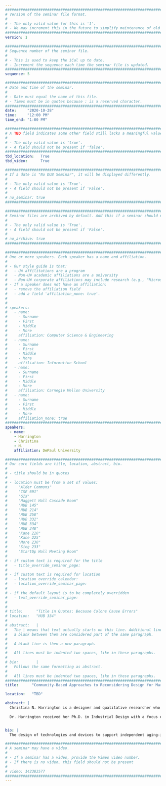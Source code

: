 ```yaml
---
################################################################################
# Version of the seminar file format.
#
# - The only valid value for this is '1'.
# - We may increment this in the future to simplify maintenance of old seminars.
################################################################################
version: 1

################################################################################
# Sequence number of the seminar file.
#
# - This is used to keep the iCal up to date.
# - Increment the sequence each time the seminar file is updated.
################################################################################
sequence: 5

################################################################################
# Date and time of the seminar.
#
# - Date must equal the name of this file.
# - Times must be in quotes because : is a reserved character.
################################################################################
date:     "2020-10-28"
time:     "12:00 PM"
time_end: "1:00 PM"

################################################################################
# A TBD field indicates some other field still lacks a meaningful value.
#
# - The only valid value is 'true'.
# - A field should not be present if 'false'.
################################################################################
tbd_location:   True
tbd_video:      True

################################################################################
# If a date is "No DUB Seminar", it will be displayed differently.
#
# - The only valid value is 'True'.
# - A field should not be present if 'False'.
#
# no_seminar: true
################################################################################

################################################################################
# Seminar files are archived by default. Add this if a seminar should not be.
#
# - The only valid value is 'True'.
# - A field should not be present if 'False'.
#
# no_archive: true
################################################################################

################################################################################
# One or more speakers. Each speaker has a name and affiliation.
#
# - Our style guide is that:
#   - UW affilitations are a program
#   - Non-UW academic affiliations are a university
#   - Non-UW corporate affiliations may include research (e.g., "Microsoft Research")
# - If a speaker does not have an affiliation:
#   - remove the affiliation field
#   - add a field 'affiliation_none: true'.
#
#
# speakers:
#   - name: 
#     - Surname
#     - First
#     - Middle
#     - More
#     affiliation: Computer Science & Engineering 
#   - name: 
#     - Surname
#     - First
#     - Middle
#     - More
#     affiliation: Information School 
#   - name: 
#     - Surname
#     - First
#     - Middle
#     - More
#     affiliation: Carnegie Mellon University 
#   - name:
#     - Surname
#     - First
#     - Middle
#     - More
#     affiliation_none: true
################################################################################
speakers:
  - name: 
    - Harrington
    - Christina
    - N.
    affiliation: DePaul University

################################################################################
# Our core fields are title, location, abstract, bio.
#
# - title should be in quotes
#
# - location must be from a set of values:
#     "Alder Commons"
#     "CSE 691"
#     "GIX"
#     "Haggett Hall Cascade Room"
#     "HUB 145"
#     "HUB 214"
#     "HUB 250"
#     "HUB 332"
#     "HUB 334"
#     "HUB 340"
#     "Kane 220"
#     "Kane 225"
#     "More 230"
#     "Sieg 233"
#     "StartUp Hall Meeting Room"
#
# - if custom text is required for the title
#   - title_override_seminar_page:
#
# - if custom text is required for location
#   - location_override_calendar:
#   - location_override_seminar_page:
#
# - if the default layout is to be completely overridden
#   - text_override_seminar_page:
#
#
# title:      "Title in Quotes: Because Colons Cause Errors"
# location:   "HUB 334"
#
# abstract:   |
#   The | means that text actually starts on this line. Additional lines without
#   a blank between them are considered part of the same paragraph.
#
#   A blank line is then a new paragraph.
#
#   All lines must be indented two spaces, like in these paragraphs.
#
# bio:        |
#   Follows the same formatting as abstract.
#
#   All lines must be indented two spaces, like in these paragraphs.
################################################################################
title:      "Community-Based Approaches to Reconsidering Design for Marginalized Populations"

location:   "TBD"

abstract: |
  Christina N. Harrington is a designer and qualitative researcher who focuses on understanding and conceptualizing technology experiences that support health and wellness among older adults and individuals with disabilities. Her research seeks to find ways to employ design as a catalyst for health equity and socially responsible technology experiences. She explores concepts of health through community-based participatory design and co-creation, considering health management as a sociotechnical experience. She believes that constructs of identity and social positioning impact our interactions with technology, including individual access to online information, the relevance of certain systems in our everyday lives, and the ways we accept certain interventions. Through participatory research methods she explores constructs of empowerment and access among vulnerable communities that have been marginalized along multiple dimensions of identity (age, race, ethnicity, income, class). Harrington is an Assistant Professor in the College of Computing and Digital Media at DePaul University and the Director of the Equity and Health Innovations Design Research Lab.
 
  Dr. Harrington received her Ph.D. in Industrial Design with a focus on accessible interaction design from Georgia Tech in the fall of 2017. She earned a Master’s in Industrial Design from North Carolina State University and a B.S. in Electrical Engineering from Virginia Tech. You can see more about her work and research interests at <http://www.christinaharrington.me>.


bio: |
  The design of technologies and devices to support independent aging-in-place has become more relevant than ever as more adults continue to age longer. In-home approaches to health monitoring and management span physical devices and equipment such as blood pressure monitors and wearables to online health portals and information resources. Older adults report being more interested in technology and are increasingly reporting increased ownership of such devices in their homes. In-home information technologies stand to provide valuable resources for subgroups of older adults that face additional barriers to self-monitoring and health management. Despite this promise, older adults marginalized along identities of race, ethnicity, gender and sexuality representation, class, and other dimensions of identity are not considered as central to the design of these systems. One might argue that our current scope of human-centered design does not consider variables that create such technological dissonance, and these systems then become the very cause of health inequities as system adoption among marginalized older adults decreases and health outcomes are impacted. There is a need to understand and identify best practices and criteria of design that meet the needs of marginalized subgroups of the older adult population. In this presentation I discuss some of the research I’ve done looking at the value in considering such constructs in the design of technologies which support older adults and the approaches to research, design, and technology engagement that support older adults at the margins of society.

################################################################################
# A seminar may have a video.
#
# - If a seminar has a video, provide the Vimeo video number.
# - If there is no video, this field should not be present
#
# video: 142303577
################################################################################
---
```

